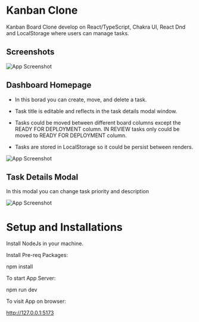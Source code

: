 
# Kanban Clone

Kanban Board Clone develop on React/TypeScript, Chakra UI, React Dnd and LocalStorage where users can manage tasks.

## Screenshots

![App Screenshot](https://i.ibb.co/MV6P0BZ/image.png)


## Dashboard Homepage

- In this borad you can create, move, and delete a task.

- Task title is editable and reflects in the task details modal window.
- Tasks could be moved between different board columns except the READY FOR DEPLOYMENT column. IN REVIEW tasks only could be moved to READY FOR DEPLOYMENT column.
- Tasks are stored in LocalStorage so it could be persist between renders.



![App Screenshot](https://i.ibb.co/MV6P0BZ/image.png)


## Task Details Modal

In this modal you can change task priority and description

![App Screenshot](https://i.ibb.co/9ytDNbn/image.png)
# Setup and Installations

Install NodeJs in your machine.

Install Pre-req Packages:

npm install

To start App Server:

npm run dev

To visit App on browser:

http://127.0.0.1:5173
